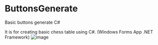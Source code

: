 # ButtonsGenerate
 Basic buttons generate C#

It is for creating basic chess table using C#. (Windows Forms App .NET Framework)
![image](https://user-images.githubusercontent.com/87603992/175773560-3c833b50-8702-4052-9faa-8c302bd2df27.png)
